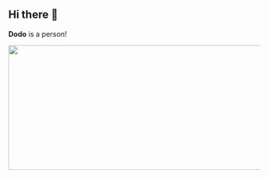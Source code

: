 ## Hi there 👋

**Dodo** is a person!

<a href="https://github.com/devxb/gitanimals">
<img
  src="https://render.gitanimals.org/farms/DodoDorian"
  width="700"
  height="250"
/>
</a>
